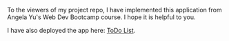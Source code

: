 To the viewers of my project repo,
I have implemented this application from Angela Yu's Web Dev Bootcamp course. I hope it is helpful to you.

I have also deployed the app here: [ToDo List](https://proshop--application.herokuapp.com/).

